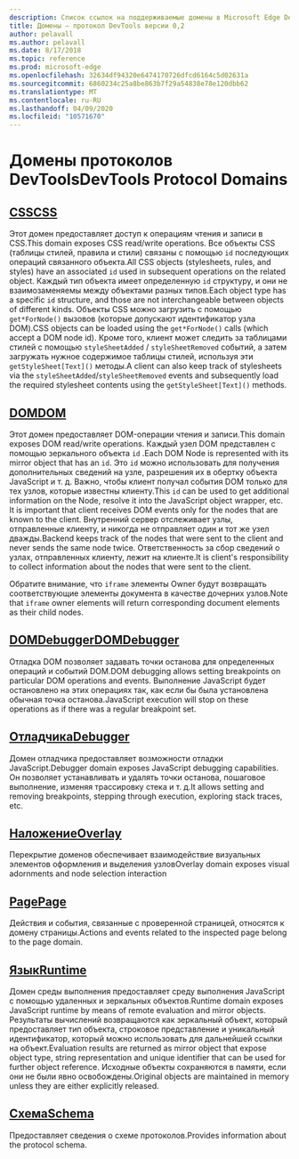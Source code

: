 ```yaml
---
description: Список ссылок на поддерживаемые домены в Microsoft Edge DevTools Protocol версии 0,2.
title: Домены — протокол DevTools версии 0,2
author: pelavall
ms.author: pelavall
ms.date: 8/17/2018
ms.topic: reference
ms.prod: microsoft-edge
ms.openlocfilehash: 32634df94320e6474170726dfcd6164c5d02631a
ms.sourcegitcommit: 6860234c25a8be863b7f29a54838e78e120dbb62
ms.translationtype: MT
ms.contentlocale: ru-RU
ms.lasthandoff: 04/09/2020
ms.locfileid: "10571670"
---
```

# <span data-ttu-id="ac0f9-103">Домены протоколов DevTools</span><span class="sxs-lookup"><span data-stu-id="ac0f9-103">DevTools Protocol Domains</span></span>
## [<span data-ttu-id="ac0f9-104">CSS</span><span class="sxs-lookup"><span data-stu-id="ac0f9-104">CSS</span></span>](css.md)
<span data-ttu-id="ac0f9-105">Этот домен предоставляет доступ к операциям чтения и записи в CSS.</span><span class="sxs-lookup"><span data-stu-id="ac0f9-105">This domain exposes CSS read/write operations.</span></span> <span data-ttu-id="ac0f9-106">Все объекты CSS (таблицы стилей, правила и стили) связаны с помощью `id` последующих операций связанного объекта.</span><span class="sxs-lookup"><span data-stu-id="ac0f9-106">All CSS objects (stylesheets, rules, and styles) have an associated `id` used in subsequent operations on the related object.</span></span> <span data-ttu-id="ac0f9-107">Каждый тип объекта имеет определенную `id` структуру, и они не взаимозаменяемы между объектами разных типов.</span><span class="sxs-lookup"><span data-stu-id="ac0f9-107">Each object type has a specific `id` structure, and those are not interchangeable between objects of different kinds.</span></span> <span data-ttu-id="ac0f9-108">Объекты CSS можно загрузить с помощью `get*ForNode()` вызовов (которые допускают идентификатор узла DOM).</span><span class="sxs-lookup"><span data-stu-id="ac0f9-108">CSS objects can be loaded using the `get*ForNode()` calls (which accept a DOM node id).</span></span> <span data-ttu-id="ac0f9-109">Кроме того, клиент может следить за таблицами стилей с помощью `styleSheetAdded` / `styleSheetRemoved` событий, а затем загружать нужное содержимое таблицы стилей, используя эти `getStyleSheet[Text]()` методы.</span><span class="sxs-lookup"><span data-stu-id="ac0f9-109">A client can also keep track of stylesheets via the `styleSheetAdded`/`styleSheetRemoved` events and subsequently load the required stylesheet contents using the `getStyleSheet[Text]()` methods.</span></span>
## [<span data-ttu-id="ac0f9-110">DOM</span><span class="sxs-lookup"><span data-stu-id="ac0f9-110">DOM</span></span>](dom.md)
<span data-ttu-id="ac0f9-111">Этот домен предоставляет DOM-операции чтения и записи.</span><span class="sxs-lookup"><span data-stu-id="ac0f9-111">This domain exposes DOM read/write operations.</span></span> <span data-ttu-id="ac0f9-112">Каждый узел DOM представлен с помощью зеркального объекта `id` .</span><span class="sxs-lookup"><span data-stu-id="ac0f9-112">Each DOM Node is represented with its mirror object that has an `id`.</span></span> <span data-ttu-id="ac0f9-113">Это `id` можно использовать для получения дополнительных сведений на узле, разрешения их в обертку объекта JavaScript и т. д. Важно, чтобы клиент получал события DOM только для тех узлов, которые известны клиенту.</span><span class="sxs-lookup"><span data-stu-id="ac0f9-113">This `id` can be used to get additional information on the Node, resolve it into the JavaScript object wrapper, etc. It is important that client receives DOM events only for the nodes that are known to the client.</span></span> <span data-ttu-id="ac0f9-114">Внутренний сервер отслеживает узлы, отправленные клиенту, и никогда не отправляет один и тот же узел дважды.</span><span class="sxs-lookup"><span data-stu-id="ac0f9-114">Backend keeps track of the nodes that were sent to the client and never sends the same node twice.</span></span> <span data-ttu-id="ac0f9-115">Ответственность за сбор сведений о узлах, отправленных клиенту, лежит на клиенте.</span><span class="sxs-lookup"><span data-stu-id="ac0f9-115">It is client's responsibility to collect information about the nodes that were sent to the client.</span></span><p><span data-ttu-id="ac0f9-116">Обратите внимание, что `iframe` элементы Owner будут возвращать соответствующие элементы документа в качестве дочерних узлов.</span><span class="sxs-lookup"><span data-stu-id="ac0f9-116">Note that `iframe` owner elements will return corresponding document elements as their child nodes.</span></span></p>
## [<span data-ttu-id="ac0f9-117">DOMDebugger</span><span class="sxs-lookup"><span data-stu-id="ac0f9-117">DOMDebugger</span></span>](domdebugger.md)
<span data-ttu-id="ac0f9-118">Отладка DOM позволяет задавать точки останова для определенных операций и событий DOM.</span><span class="sxs-lookup"><span data-stu-id="ac0f9-118">DOM debugging allows setting breakpoints on particular DOM operations and events.</span></span> <span data-ttu-id="ac0f9-119">Выполнение JavaScript будет остановлено на этих операциях так, как если бы была установлена обычная точка останова.</span><span class="sxs-lookup"><span data-stu-id="ac0f9-119">JavaScript execution will stop on these operations as if there was a regular breakpoint set.</span></span>
## [<span data-ttu-id="ac0f9-120">Отладчика</span><span class="sxs-lookup"><span data-stu-id="ac0f9-120">Debugger</span></span>](debugger.md)
<span data-ttu-id="ac0f9-121">Домен отладчика предоставляет возможности отладки JavaScript.</span><span class="sxs-lookup"><span data-stu-id="ac0f9-121">Debugger domain exposes JavaScript debugging capabilities.</span></span> <span data-ttu-id="ac0f9-122">Он позволяет устанавливать и удалять точки останова, пошаговое выполнение, изменяя трассировку стека и т. д.</span><span class="sxs-lookup"><span data-stu-id="ac0f9-122">It allows setting and removing breakpoints, stepping through execution, exploring stack traces, etc.</span></span>
## [<span data-ttu-id="ac0f9-123">Наложение</span><span class="sxs-lookup"><span data-stu-id="ac0f9-123">Overlay</span></span>](overlay.md)
<span data-ttu-id="ac0f9-124">Перекрытие доменов обеспечивает взаимодействие визуальных элементов оформления и выделения узлов</span><span class="sxs-lookup"><span data-stu-id="ac0f9-124">Overlay domain exposes visual adornments and node selection interaction</span></span>
## [<span data-ttu-id="ac0f9-125">Page</span><span class="sxs-lookup"><span data-stu-id="ac0f9-125">Page</span></span>](page.md)
<span data-ttu-id="ac0f9-126">Действия и события, связанные с проверенной страницей, относятся к домену страницы.</span><span class="sxs-lookup"><span data-stu-id="ac0f9-126">Actions and events related to the inspected page belong to the page domain.</span></span>
## [<span data-ttu-id="ac0f9-127">Язык</span><span class="sxs-lookup"><span data-stu-id="ac0f9-127">Runtime</span></span>](runtime.md)
<span data-ttu-id="ac0f9-128">Домен среды выполнения предоставляет среду выполнения JavaScript с помощью удаленных и зеркальных объектов.</span><span class="sxs-lookup"><span data-stu-id="ac0f9-128">Runtime domain exposes JavaScript runtime by means of remote evaluation and mirror objects.</span></span> <span data-ttu-id="ac0f9-129">Результаты вычислений возвращаются как зеркальный объект, который предоставляет тип объекта, строковое представление и уникальный идентификатор, который можно использовать для дальнейшей ссылки на объект.</span><span class="sxs-lookup"><span data-stu-id="ac0f9-129">Evaluation results are returned as mirror object that expose object type, string representation and unique identifier that can be used for further object reference.</span></span> <span data-ttu-id="ac0f9-130">Исходные объекты сохраняются в памяти, если они не были явно освобождены.</span><span class="sxs-lookup"><span data-stu-id="ac0f9-130">Original objects are maintained in memory unless they are either explicitly released.</span></span>
## [<span data-ttu-id="ac0f9-131">Схема</span><span class="sxs-lookup"><span data-stu-id="ac0f9-131">Schema</span></span>](schema.md)
<span data-ttu-id="ac0f9-132">Предоставляет сведения о схеме протоколов.</span><span class="sxs-lookup"><span data-stu-id="ac0f9-132">Provides information about the protocol schema.</span></span>